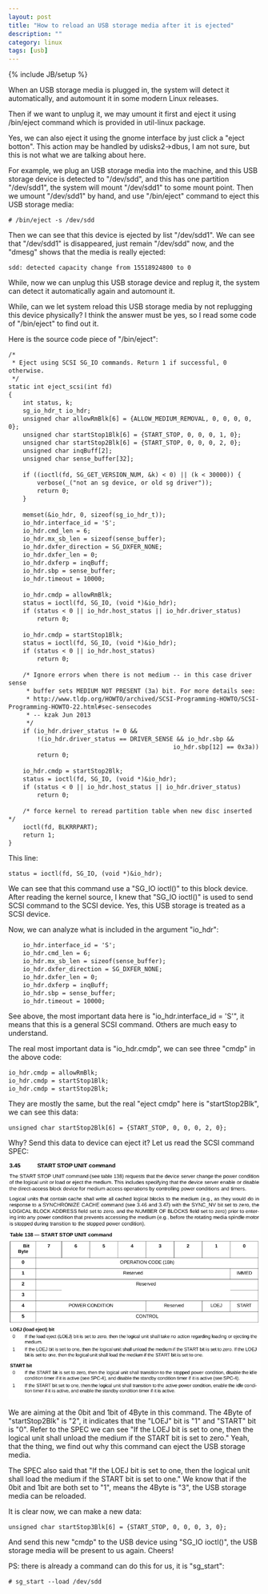 ```yaml
---
layout: post
title: "How to reload an USB storage media after it is ejected"
description: ""
category: linux
tags: [usb]
---
```

{% include JB/setup %}

When an USB storage media is plugged in, the system will detect
it automatically, and automount it in some modern Linux releases.

Then if we want to unplug it, we may umount it first and eject
it using /bin/eject command which is provided in util-linux package.

Yes, we can also eject it using the gnome interface by just click
a "eject botton". This action may be handled by udisks2->dbus, I
am not sure, but this is not what we are talking about here.

For example, we plug an USB storage media into the machine, and
this USB storage device is detected to "/dev/sdd", and this has
one partition "/dev/sdd1", the system will mount "/dev/sdd1" to
some mount point. Then we umount "/dev/sdd1" by hand, and use
"/bin/eject" command to eject this USB storage media:

	# /bin/eject -s /dev/sdd

Then we can see that this device is ejected by list "/dev/sdd1".
We can see that "/dev/sdd1" is disappeared, just remain "/dev/sdd" now,
and the "dmesg" shows that the media is really ejected:

	sdd: detected capacity change from 15518924800 to 0

While, now we can unplug this USB storage device and replug it, the system
can detect it automatically again and automount it.

While, can we let system reload this USB storage media by not replugging
this device physically? I think the answer must be yes, so I read some
code of "/bin/eject" to find out it.

Here is the source code piece of "/bin/eject":

	/*
	 * Eject using SCSI SG_IO commands. Return 1 if successful, 0 otherwise.
	 */
	static int eject_scsi(int fd)
	{
		int status, k;
		sg_io_hdr_t io_hdr;
		unsigned char allowRmBlk[6] = {ALLOW_MEDIUM_REMOVAL, 0, 0, 0, 0, 0};
		unsigned char startStop1Blk[6] = {START_STOP, 0, 0, 0, 1, 0};
		unsigned char startStop2Blk[6] = {START_STOP, 0, 0, 0, 2, 0};
		unsigned char inqBuff[2];
		unsigned char sense_buffer[32];
	
		if ((ioctl(fd, SG_GET_VERSION_NUM, &k) < 0) || (k < 30000)) {
			verbose(_("not an sg device, or old sg driver"));
			return 0;
		}
	
		memset(&io_hdr, 0, sizeof(sg_io_hdr_t));
		io_hdr.interface_id = 'S';
		io_hdr.cmd_len = 6;
		io_hdr.mx_sb_len = sizeof(sense_buffer);
		io_hdr.dxfer_direction = SG_DXFER_NONE;
		io_hdr.dxfer_len = 0;
		io_hdr.dxferp = inqBuff;
		io_hdr.sbp = sense_buffer;
		io_hdr.timeout = 10000;
	
		io_hdr.cmdp = allowRmBlk;
		status = ioctl(fd, SG_IO, (void *)&io_hdr);
		if (status < 0 || io_hdr.host_status || io_hdr.driver_status)
			return 0;
	
		io_hdr.cmdp = startStop1Blk;
		status = ioctl(fd, SG_IO, (void *)&io_hdr);
		if (status < 0 || io_hdr.host_status)
			return 0;
	
		/* Ignore errors when there is not medium -- in this case driver sense
		 * buffer sets MEDIUM NOT PRESENT (3a) bit. For more details see:
		 * http://www.tldp.org/HOWTO/archived/SCSI-Programming-HOWTO/SCSI-Programming-HOWTO-22.html#sec-sensecodes
		 * -- kzak Jun 2013
		 */
		if (io_hdr.driver_status != 0 &&
		    !(io_hdr.driver_status == DRIVER_SENSE && io_hdr.sbp &&
			                                      io_hdr.sbp[12] == 0x3a))
			return 0;
	
		io_hdr.cmdp = startStop2Blk;
		status = ioctl(fd, SG_IO, (void *)&io_hdr);
		if (status < 0 || io_hdr.host_status || io_hdr.driver_status)
			return 0;
	
		/* force kernel to reread partition table when new disc inserted */
		ioctl(fd, BLKRRPART);
		return 1;
	}

This line:

	status = ioctl(fd, SG_IO, (void *)&io_hdr);

We can see that this command use a "SG_IO ioctl()" to this block device.
After reading the kernel source, I knew that "SG_IO ioctl()" is used to send
SCSI command to the SCSI device. Yes, this USB storage is treated as a SCSI
device.

Now, we can analyze what is included in the argument "io_hdr":

		io_hdr.interface_id = 'S';
		io_hdr.cmd_len = 6;
		io_hdr.mx_sb_len = sizeof(sense_buffer);
		io_hdr.dxfer_direction = SG_DXFER_NONE;
		io_hdr.dxfer_len = 0;
		io_hdr.dxferp = inqBuff;
		io_hdr.sbp = sense_buffer;
		io_hdr.timeout = 10000;

See above, the most important data here is "io_hdr.interface_id = 'S'",
it means that this is a general SCSI command. Others are much easy to
understand.

The real most important data is "io_hdr.cmdp", we can see three "cmdp"
in the above code:

	io_hdr.cmdp = allowRmBlk;
	io_hdr.cmdp = startStop1Blk;
	io_hdr.cmdp = startStop2Blk;

They are mostly the same, but the real "eject cmdp" here is "startStop2Blk",
we can see this data:

	unsigned char startStop2Blk[6] = {START_STOP, 0, 0, 0, 2, 0};

Why? Send this data to device can eject it? Let us read the SCSI command SPEC:

![star_stop_1](/images/2013-09-13-1.png)
![star_stop_2](/images/2013-09-13-2.png)

We are aiming at the 0bit and 1bit of 4Byte in this command. The 4Byte of "startStop2Blk"
is "2", it indicates that the "LOEJ" bit is "1" and "START" bit is "0". Refer to the
SPEC we can see "If the LOEJ bit is set to one, then the logical unit shall unload the
medium if the START bit is set to zero." Yeah, that the thing, we find out why this
command can eject the USB storage media.

The SPEC also said that "If the LOEJ bit is set to one, then the logical unit shall
load the medium if the START bit is set to one." We know that if the 0bit and 1bit
are both set to "1", means the 4Byte is "3", the USB storage media can be reloaded.

It is clear now, we can make a new data:

	unsigned char startStop3Blk[6] = {START_STOP, 0, 0, 0, 3, 0};

And send this new "cmdp" to the USB device using "SG_IO ioctl()", the USB storage
media will be present to us again. Cheers!

PS: there is already a command can do this for us, it is "sg_start":

	# sg_start --load /dev/sdd

